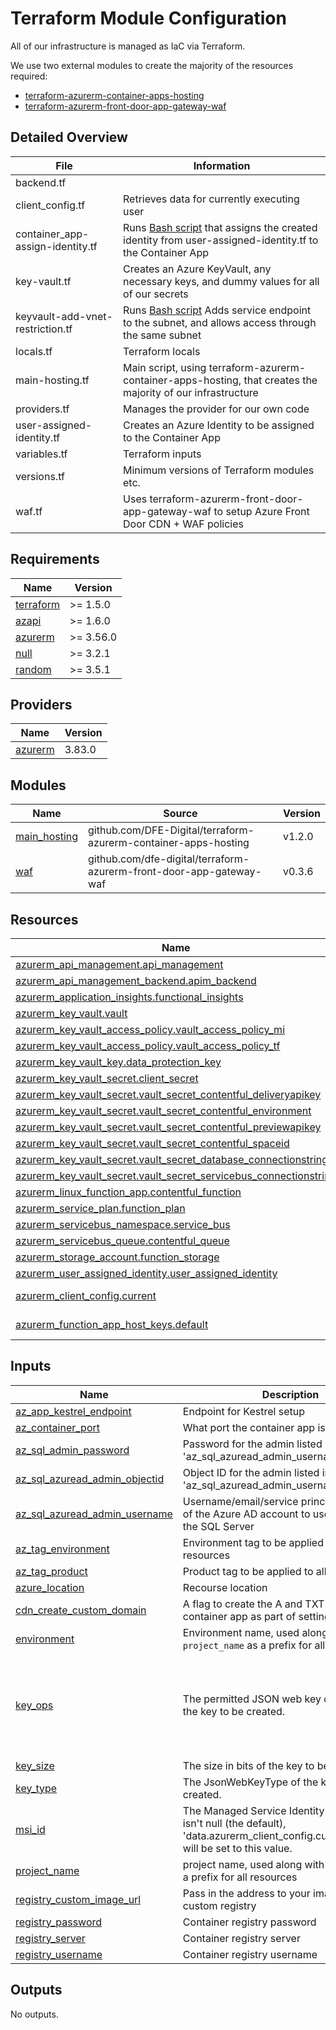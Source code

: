 # Terraform Module Configuration

All of our infrastructure is managed as IaC via Terraform.

We use two external modules to create the majority of the resources required:
- [terraform-azurerm-container-apps-hosting](https://github.com/DFE-Digital/terraform-azurerm-container-apps-hosting)
- [terraform-azurerm-front-door-app-gateway-waf](https://github.com/dfe-digital/terraform-azurerm-front-door-app-gateway-waf)

## Detailed Overview

| File                             | Information                                                                                                                                                     |
| -------------------------------- | --------------------------------------------------------------------------------------------------------------------------------------------------------------- |
| backend.tf                       |                                                                                                                                                                 |
| client_config.tf                 | Retrieves data for currently executing user                                                                                                                     |
| container_app-assign-identity.tf | Runs [Bash script](../terraform/scripts/assign-user-identity-to-app.sh) that assigns the created identity from user-assigned-identity.tf to the Container App   |
| key-vault.tf                     | Creates an Azure KeyVault, any necessary keys, and dummy values for all of our secrets                                                                          |
| keyvault-add-vnet-restriction.tf | Runs [Bash script](../terraform/scripts/add-keyvault-service-endpoint-to-app.sh) Adds service endpoint to the subnet, and allows access through the same subnet |
| locals.tf                        | Terraform locals                                                                                                                                                |
| main-hosting.tf                  | Main script, using terraform-azurerm-container-apps-hosting, that creates the majority of our infrastructure                                                    |
| providers.tf                     | Manages the provider for our own code                                                                                                                           |
| user-assigned-identity.tf        | Creates an Azure Identity to be assigned to the Container App                                                                                                   |
| variables.tf                     | Terraform inputs                                                                                                                                                |
| versions.tf                      | Minimum versions of Terraform modules etc.                                                                                                                      |
| waf.tf                           | Uses terraform-azurerm-front-door-app-gateway-waf to setup Azure Front Door CDN + WAF policies                                                                  |

<!-- BEGIN_TF_DOCS -->
## Requirements

| Name | Version |
|------|---------|
| <a name="requirement_terraform"></a> [terraform](#requirement\_terraform) | >= 1.5.0 |
| <a name="requirement_azapi"></a> [azapi](#requirement\_azapi) | >= 1.6.0 |
| <a name="requirement_azurerm"></a> [azurerm](#requirement\_azurerm) | >= 3.56.0 |
| <a name="requirement_null"></a> [null](#requirement\_null) | >= 3.2.1 |
| <a name="requirement_random"></a> [random](#requirement\_random) | >= 3.5.1 |

## Providers

| Name | Version |
|------|---------|
| <a name="provider_azurerm"></a> [azurerm](#provider\_azurerm) | 3.83.0 |

## Modules

| Name | Source | Version |
|------|--------|---------|
| <a name="module_main_hosting"></a> [main\_hosting](#module\_main\_hosting) | github.com/DFE-Digital/terraform-azurerm-container-apps-hosting | v1.2.0 |
| <a name="module_waf"></a> [waf](#module\_waf) | github.com/dfe-digital/terraform-azurerm-front-door-app-gateway-waf | v0.3.6 |

## Resources

| Name | Type |
|------|------|
| [azurerm_api_management.api_management](https://registry.terraform.io/providers/hashicorp/azurerm/latest/docs/resources/api_management) | resource |
| [azurerm_api_management_backend.apim_backend](https://registry.terraform.io/providers/hashicorp/azurerm/latest/docs/resources/api_management_backend) | resource |
| [azurerm_application_insights.functional_insights](https://registry.terraform.io/providers/hashicorp/azurerm/latest/docs/resources/application_insights) | resource |
| [azurerm_key_vault.vault](https://registry.terraform.io/providers/hashicorp/azurerm/latest/docs/resources/key_vault) | resource |
| [azurerm_key_vault_access_policy.vault_access_policy_mi](https://registry.terraform.io/providers/hashicorp/azurerm/latest/docs/resources/key_vault_access_policy) | resource |
| [azurerm_key_vault_access_policy.vault_access_policy_tf](https://registry.terraform.io/providers/hashicorp/azurerm/latest/docs/resources/key_vault_access_policy) | resource |
| [azurerm_key_vault_key.data_protection_key](https://registry.terraform.io/providers/hashicorp/azurerm/latest/docs/resources/key_vault_key) | resource |
| [azurerm_key_vault_secret.client_secret](https://registry.terraform.io/providers/hashicorp/azurerm/latest/docs/resources/key_vault_secret) | resource |
| [azurerm_key_vault_secret.vault_secret_contentful_deliveryapikey](https://registry.terraform.io/providers/hashicorp/azurerm/latest/docs/resources/key_vault_secret) | resource |
| [azurerm_key_vault_secret.vault_secret_contentful_environment](https://registry.terraform.io/providers/hashicorp/azurerm/latest/docs/resources/key_vault_secret) | resource |
| [azurerm_key_vault_secret.vault_secret_contentful_previewapikey](https://registry.terraform.io/providers/hashicorp/azurerm/latest/docs/resources/key_vault_secret) | resource |
| [azurerm_key_vault_secret.vault_secret_contentful_spaceid](https://registry.terraform.io/providers/hashicorp/azurerm/latest/docs/resources/key_vault_secret) | resource |
| [azurerm_key_vault_secret.vault_secret_database_connectionstring](https://registry.terraform.io/providers/hashicorp/azurerm/latest/docs/resources/key_vault_secret) | resource |
| [azurerm_key_vault_secret.vault_secret_servicebus_connectionstring](https://registry.terraform.io/providers/hashicorp/azurerm/latest/docs/resources/key_vault_secret) | resource |
| [azurerm_linux_function_app.contentful_function](https://registry.terraform.io/providers/hashicorp/azurerm/latest/docs/resources/linux_function_app) | resource |
| [azurerm_service_plan.function_plan](https://registry.terraform.io/providers/hashicorp/azurerm/latest/docs/resources/service_plan) | resource |
| [azurerm_servicebus_namespace.service_bus](https://registry.terraform.io/providers/hashicorp/azurerm/latest/docs/resources/servicebus_namespace) | resource |
| [azurerm_servicebus_queue.contentful_queue](https://registry.terraform.io/providers/hashicorp/azurerm/latest/docs/resources/servicebus_queue) | resource |
| [azurerm_storage_account.function_storage](https://registry.terraform.io/providers/hashicorp/azurerm/latest/docs/resources/storage_account) | resource |
| [azurerm_user_assigned_identity.user_assigned_identity](https://registry.terraform.io/providers/hashicorp/azurerm/latest/docs/resources/user_assigned_identity) | resource |
| [azurerm_client_config.current](https://registry.terraform.io/providers/hashicorp/azurerm/latest/docs/data-sources/client_config) | data source |
| [azurerm_function_app_host_keys.default](https://registry.terraform.io/providers/hashicorp/azurerm/latest/docs/data-sources/function_app_host_keys) | data source |

## Inputs

| Name | Description | Type | Default | Required |
|------|-------------|------|---------|:--------:|
| <a name="input_az_app_kestrel_endpoint"></a> [az\_app\_kestrel\_endpoint](#input\_az\_app\_kestrel\_endpoint) | Endpoint for Kestrel setup | `string` | n/a | yes |
| <a name="input_az_container_port"></a> [az\_container\_port](#input\_az\_container\_port) | What port the container app is bound to | `number` | `8080` | no |
| <a name="input_az_sql_admin_password"></a> [az\_sql\_admin\_password](#input\_az\_sql\_admin\_password) | Password for the admin listed in the 'az\_sql\_azuread\_admin\_username' variable | `string` | n/a | yes |
| <a name="input_az_sql_azuread_admin_objectid"></a> [az\_sql\_azuread\_admin\_objectid](#input\_az\_sql\_azuread\_admin\_objectid) | Object ID for the admin listed in the 'az\_sql\_azuread\_admin\_username' variable | `string` | n/a | yes |
| <a name="input_az_sql_azuread_admin_username"></a> [az\_sql\_azuread\_admin\_username](#input\_az\_sql\_azuread\_admin\_username) | Username/email/service principal name/etc of the Azure AD account to use as admin for the SQL Server | `string` | n/a | yes |
| <a name="input_az_tag_environment"></a> [az\_tag\_environment](#input\_az\_tag\_environment) | Environment tag to be applied to all resources | `string` | n/a | yes |
| <a name="input_az_tag_product"></a> [az\_tag\_product](#input\_az\_tag\_product) | Product tag to be applied to all resources | `string` | n/a | yes |
| <a name="input_azure_location"></a> [azure\_location](#input\_azure\_location) | Recourse location | `string` | n/a | yes |
| <a name="input_cdn_create_custom_domain"></a> [cdn\_create\_custom\_domain](#input\_cdn\_create\_custom\_domain) | A flag to create the A and TXT records for the container app as part of setting up the cdn | `bool` | `false` | no |
| <a name="input_environment"></a> [environment](#input\_environment) | Environment name, used along with `project_name` as a prefix for all resources | `string` | n/a | yes |
| <a name="input_key_ops"></a> [key\_ops](#input\_key\_ops) | The permitted JSON web key operations of the key to be created. | `list(string)` | <pre>[<br>  "decrypt",<br>  "encrypt",<br>  "sign",<br>  "unwrapKey",<br>  "verify",<br>  "wrapKey"<br>]</pre> | no |
| <a name="input_key_size"></a> [key\_size](#input\_key\_size) | The size in bits of the key to be created. | `number` | `2048` | no |
| <a name="input_key_type"></a> [key\_type](#input\_key\_type) | The JsonWebKeyType of the key to be created. | `string` | `"RSA"` | no |
| <a name="input_msi_id"></a> [msi\_id](#input\_msi\_id) | The Managed Service Identity ID. If this value isn't null (the default), 'data.azurerm\_client\_config.current.object\_id' will be set to this value. | `string` | `null` | no |
| <a name="input_project_name"></a> [project\_name](#input\_project\_name) | project name, used along with `environment` as a prefix for all resources | `string` | n/a | yes |
| <a name="input_registry_custom_image_url"></a> [registry\_custom\_image\_url](#input\_registry\_custom\_image\_url) | Pass in the address to your image from your custom registry | `string` | n/a | yes |
| <a name="input_registry_password"></a> [registry\_password](#input\_registry\_password) | Container registry password | `string` | n/a | yes |
| <a name="input_registry_server"></a> [registry\_server](#input\_registry\_server) | Container registry server | `string` | n/a | yes |
| <a name="input_registry_username"></a> [registry\_username](#input\_registry\_username) | Container registry username | `string` | n/a | yes |

## Outputs

No outputs.
<!-- END_TF_DOCS -->